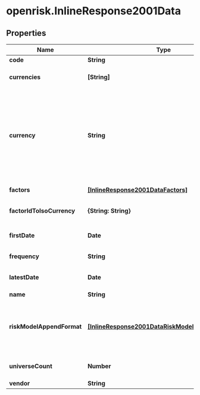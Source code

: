 # openrisk.InlineResponse2001Data

## Properties

Name | Type | Description | Notes
------------ | ------------- | ------------- | -------------
**code** | **String** | Model code | 
**currencies** | **[String]** | Currencies that can be used with the model | 
**currency** | **String** | ISO-4217 currency code for risk model and holdings data to fetch and use. Ignored only for composite asset definitions provided as inputs via &#39;compositeAssets&#39; field. | 
**factors** | [**[InlineResponse2001DataFactors]**](InlineResponse2001DataFactors.md) | Factors of the model | 
**factorIdToIsoCurrency** | **{String: String}** | Map of currency factor IDs to ISO currency code. | 
**firstDate** | **Date** | **(since 1.12.0)**  Date format YYYY-MM-DD. | 
**frequency** | **String** | Frequency of the model | 
**latestDate** | **Date** | **(since 1.12.0)**  Date format YYYY-MM-DD. | 
**name** | **String** | Model name | 
**riskModelAppendFormat** | [**[InlineResponse2001DataRiskModelAppendFormat]**](InlineResponse2001DataRiskModelAppendFormat.md) | List of fields which are supported by the risk model for appending additional asset data | [optional] 
**universeCount** | **Number** | Total universe count of the model | 
**vendor** | **String** | Model vendor | 


